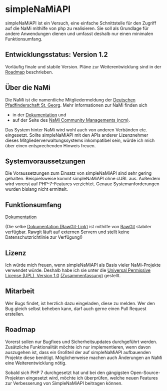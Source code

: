# simpleNaMiAPI

simpleNaMiAPI ist ein Versuch, eine einfache Schnittstelle für den Zugriff auf
die NaMi mithilfe von php zu realisieren. Sie soll als Grundlage für andere
Anwendungen dienen und umfasst deshalb nur einen minimalen Funktionsumfang.

## Entwicklungsstatus: Version 1.2

Vorläufig finale und stabile Version. Pläne zur Weiterentwicklung sind in der
[Roadmap](#roadmap) beschrieben.

## Über die NaMi

Die NaMi ist die namentliche Mitgliedermeldung der [Deutschen Pfadfinderschaft
St. Georg](http://dpsg.de). Mehr Informationen zur NaMi finden sich

* in der [Dokumentation](http://doku.dpsg.de) und
* auf der Seite des [NaMi Community Managements (ncm)](http://ncm.dpsg.de).

Das System hinter NaMi wird wohl auch von anderen Verbänden etc. eingesetzt.
Sollte simpleNaMiAPI mit den APIs anderer Lizenznehmer dieses
Mitgliederverwaltungssystems inkompatibel sein, würde ich mich über einen
entsprechenden Hinweis freuen.

## Systemvoraussetzungen
Die Voraussetzungen zum Einsatz von simpleNaMiAPI sind sehr gering gehalten.
Beispielsweise kommt simpleNaMiAPI ohne cURL aus. Außerdem wird vorerst auf
PHP-7-Features verzichtet. Genaue Systemanforderungen wurden bislang nicht
ermittelt.

## Funktionsumfang

[Dokumentation](http://htmlpreview.github.io/?https://github.com/Florian1990/simpleNaMiAPI-doc/blob/master/index.html)

(Die selbe [Dokumentation (RawGit-Link)](https://cdn.rawgit.com/Florian1990/simpleNaMiAPI-doc/a81da5f81db80ab8cb384b18d99b82dc19f9bc1a/index.html)
ist mithilfe von [RawGit](https://github.com/rgrove/rawgit) stabiler verfügbar.
Rawgit läuft auf externen Servern und stellt keine Datenschutzrichtlinie zur
Verfügung!)

## Lizenz

Ich würde mich freuen, wenn simpleNaMiAPI als Basis vieler NaMi-Projekte
verwendet würde. Deshalb habe ich sie unter die [Universal Permissive License
(UPL), Version 1.0](https://opensource.org/licenses/UPL)
[(Zusammenfassung)](https://tldrlegal.com/license/universal-permissive-license-1.0-(upl-1.0))
gestellt.

## Mitarbeit

Wer Bugs findet, ist herzlich dazu eingeladen, diese zu melden. Wer den Bug
gleich selbst beheben kann, darf auch gerne einen Pull Request erstellen.

## Roadmap

Vorerst sollen nur Bugfixes und Sicherheitsupdates durchgeführt werden.
Zusätzliche Funktionalität möchte ich nur implementieren, wenn davon auszugehen
ist, dass ein Großteil der auf simpleNaMiAPI aufbauenden Projekte diese
benötigt. Möglicherweise machen auch Änderungen an NaMi eine Weiterentwicklung
nötig.

Sobald sich PHP 7 durchgesetzt hat und bei den gängigsten Open-Source-Projekten
eingesetzt wird, möchte ich überprüfen, welche neuen Features zur Verbesserung
von SimpleNaMiAPI beitragen können.